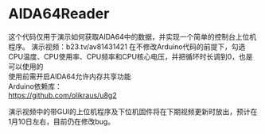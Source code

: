 # AIDA64Reader  
这个代码仅用于演示如何获取AIDA64中的数据，并实现一个简单的控制台上位机程序。
演示视频：b23.tv/av81431421
在不修改Arduino代码的前提下，勾选CPU温度、CPU使用率、CPU频率和CPU核心电压，并把循环时长调到0，也是可以使用的  
使用前需开启AIDA64允许内存共享功能  
Arduino依赖库：  
https://github.com/olikraus/u8g2  

演示视频中的带GUI的上位机程序及下位机固件将在下期视频更新时放出，预计在1月10日左右，目前仍在修改bug。
